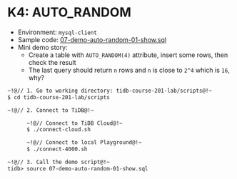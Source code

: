 # K4: AUTO_RANDOM
+ Environment: `mysql-client`
+ Sample code:
[07-demo-auto-random-01-show.sql](https://github.com/pingcap/tidb-course-201-lab/blob/master/scripts/07-demo-auto-random-01-show.sql)
+ Mini demo story:
  + Create a table with `AUTO_RANDOM(4)` attribute, insert some rows, then check the result
  + The last query should return `n` rows and `n` is close to `2^4` which is `16`, why?
```8
~!@// 1. Go to working directory: tidb-course-201-lab/scripts@!~
$ cd tidb-course-201-lab/scripts

~!@// 2. Connect to TiDB@!~

      ~!@// Connect to TiDB Cloud@!~
      $ ./connect-cloud.sh

      ~!@// Connect to local Playground@!~
      $ ./connect-4000.sh

~!@// 3. Call the demo script@!~
tidb> source 07-demo-auto-random-01-show.sql

```
